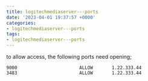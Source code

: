 ```yaml
---
title: logitechmediaserver---ports
date: '2023-04-01 19:37:57 +0000'
categories:
- logitechmediaserver---ports
tags:
- logitechmediaserver---ports
---
```



to allow access, the following ports need opening;

`9000                       ALLOW       1.22.333.44`
`3483                       ALLOW       1.22.333.44`
